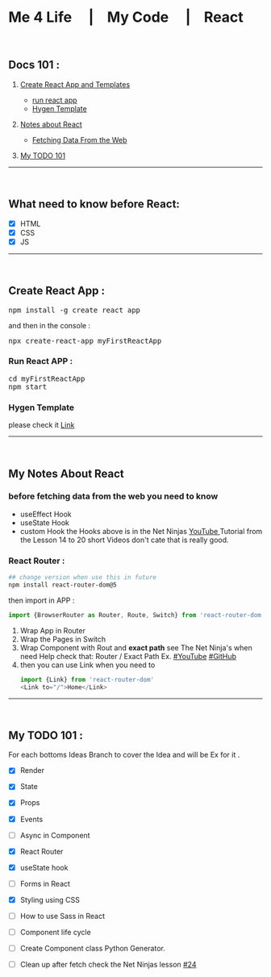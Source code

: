 
# Me 4 Life &nbsp;&nbsp;&nbsp;  |&nbsp;&nbsp;&nbsp; My Code &nbsp;&nbsp;&nbsp;  |&nbsp;&nbsp;&nbsp; React   
<br>

## Docs 101 : 
1. [Create React App and Templates](https://github.com/Hazim6163/React-101#create-react-app-)
   - [run react app](https://github.com/Hazim6163/React-101#run-react-app-)
   - [Hygen Template](https://github.com/Hazim6163/React-101#hygen-template)


2. [Notes about React](https://github.com/Hazim6163/React-101#my-notes-about-react)
   - [Fetching Data From the Web](https://github.com/Hazim6163/React-101#before-fetching-data-from-the-web-you-need-to-know)

3. [My TODO 101](https://github.com/Hazim6163/React-101#my-todo-101-)

---
<br>

## What need to know before React: 
- [x] HTML
- [x] CSS
- [x] JS
---
<br>

## Create React App : 
<pre>
npm install -g create react app
</pre>
and then in the console : 
<pre>
npx create-react-app myFirstReactApp
</pre>
### Run React APP : 

<pre>
cd myFirstReactApp
npm start
</pre>

### Hygen Template
please check it [Link](https://github.com/Hazim6163/Generators#generate-starter-react-app)

---
<br>

## My Notes About React
### before fetching data from the web you need to know
- useEffect Hook 
- useState Hook 
- custom Hook 
the Hooks above is in the Net Ninjas [YouTube ](https://www.youtube.com/watch?v=gv9ugDJ1ynU&list=PL4cUxeGkcC9gZD-Tvwfod2gaISzfRiP9d&index=14) Tutorial from the Lesson 14 to 20 short Videos don't cate that is really good. 

### React Router : 
``` bash
## change version when use this in future
npm install react-router-dom@5
```
then import in APP : 
``` js
import {BrowserRouter as Router, Route, Switch} from 'react-router-dom';
```
1. Wrap App in Router 
2. Wrap the Pages in Switch 
3. Wrap Component with Rout and **exact path** see The Net Ninja's when need Help check that: Router / Exact Path Ex. [#YouTube](https://www.youtube.com/watch?v=EmUa_tcSM-k&list=PL4cUxeGkcC9gZD-Tvwfod2gaISzfRiP9d&index=22) [#GitHub](https://github.com/iamshaunjp/Complete-React-Tutorial/tree/lesson-22)
4. then you can use Link when you need to 
    ``` js
    import {Link} from 'react-router-dom'
    <Link to="/">Home</Link>
    ```




    

---
<br>

## My TODO 101 : 
For each bottoms Ideas Branch to cover the Idea and will be Ex for it .

- [x] Render  
- [x] State 

- [x] Props 

- [x] Events 

- [ ] Async in Component 

- [x] React Router

- [x] useState hook

- [ ] Forms in React 

- [x] Styling using CSS

- [ ] How to use Sass in React

- [ ] Component life cycle

- [ ] Create Component class Python Generator.

- [ ] Clean up after fetch check the Net Ninjas lesson [#24](https://www.youtube.com/watch?v=aKOQtGLT-Yk&list=PL4cUxeGkcC9gZD-Tvwfod2gaISzfRiP9d&index=24) 

